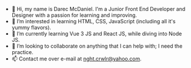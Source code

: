 - 👋 Hi, my name is Darec McDaniel. I'm a Junior Front End Developer and Designer with a passion for learning and improving.
- 👀 I’m interested in learning HTML, CSS, JavaScript (including all it's yummy flavors).
- 🌱 I’m currently learning Vue 3 JS and React JS, while diving into Node JS.
- 💞️ I’m looking to collaborate on anything that I can help with; I need the practice.
- 📫 Contact me over e-mail at nght.crwlr@yahoo.com.

<!---
sent1nel101/sent1nel101 is a ✨ special ✨ repository because its `README.md` (this file) appears on your GitHub profile.
You can click the Preview link to take a look at your changes.
--->
